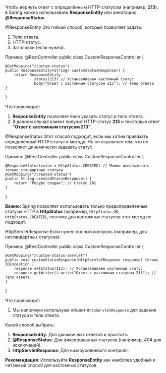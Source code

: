 Чтобы вернуть ответ с определённым HTTP-статусом (например, **213**), в Spring можно использовать **ResponseEntity** или аннотацию **@ResponseStatus**.

@ResponseEntity
Это гибкий способ, который позволяет задать:
1. Тело ответа.
2. HTTP-статус.
3. Заголовки (если нужно).

Пример:
@RestController
public class CustomResponseController {

    @GetMapping("/custom-status")
    public ResponseEntity<String> customStatusResponse() {
        return ResponseEntity
                .status(213) // Устанавливаем кастомный статус
                .body("Ответ с кастомным статусом 213"); // Тело ответа
    }
}

Что происходит:
1. **ResponseEntity** позволяет явно указать статус и тело ответа.
2. В данном случае клиент получит HTTP-статус **213** и текстовый ответ **"Ответ с кастомным статусом 213"**.


@ResponseStatus
Этот способ подходит, если мы хотим привязать определённый HTTP-статус к методу. Но он ограничен тем, что не позволяет динамически задавать статус.

Пример:
@RestController
public class CustomResponseController {

    @ResponseStatus(value = HttpStatus.CREATED) // Можно использовать только стандартные статусы
    @GetMapping("/created-status")
    public String createdStatusResponse() {
        return "Ресурс создан"; // Статус 201
    }
}

**Важно:** Spring позволяет использовать только предопределённые статусы HTTP в **HttpStatus** (например, `HttpStatus.OK`, `HttpStatus.CREATED`), поэтому для кастомных статусов этот метод не подходит.


HttpServletResponse
Если нужен полный контроль (например, для нестандартных статусов):

Пример:
@RestController
public class CustomResponseController {

    @GetMapping("/custom-status-servlet")
    public void customStatusResponse(HttpServletResponse response) throws IOException {
        response.setStatus(213); // Устанавливаем кастомный статус
        response.getWriter().write("Ответ с кастомным статусом 213"); // Тело ответа
    }
}

Что происходит:
1. Мы напрямую используем объект `HttpServletResponse` для задания статуса и тела ответа.

Какой способ выбрать:
1. **ResponseEntity**: Для динамичных ответов и простоты
2. **@ResponseStatus**: Для фиксированных статусов (например, 404 для исключений).
3. **HttpServletResponse**: Для низкоуровневого контроля.

**Рекомендация**: Используйте **ResponseEntity** как наиболее удобный и читаемый способ для кастомных статусов.